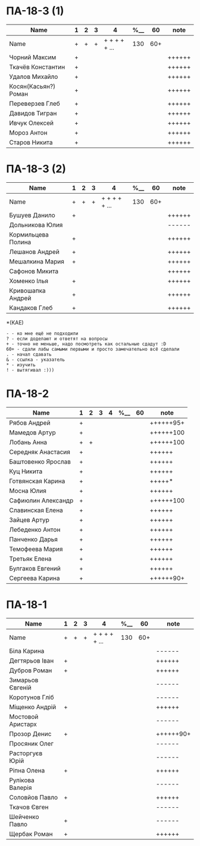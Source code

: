 # ПА-18-3 (1) 
|Name|1|2|3|4|________%__________|60|note|
| --- | --- | --- | --- | --- | --- | --- | --- |
|Name		|+|+|+|+ + + + + ...|		130		|60+||
|Чорний Максим		|+||||				||++++++|
|Ткачёв	Константин	|+||||				||++++++|
|Удалов	Михайло		|+||||				||++++++|
|Косян(Касьян?) Роман 		|+||||				||++++++|
|Переверзев Глеб	|+||||				||++++++|
|Давидов Тигран		|+||||				||++++++|
|Ивчук Олексей		|+||||				||++++++|
|Мороз Антон		|+||||				||++++++|
|Старов Никита		|+||||				||++++++|

# ПА-18-3 (2) 
|Name|1|2|3|4|________%__________|60|note|
| --- | --- | --- | --- | --- | --- | --- | --- |
|Name		|+|+|+|+ + + + + ...|		130		|60+||
|Бушуев Данило			|+||||				||++++++|
|Дольникова Юлия		|||||				||------|
|Кормильцева Полина		|+||||				||++++++|
|Лешанов Андрей			|+||||				||++++++|
|Мешалкина Мария		|+||||				||++++++|
|Сафонов Микита			|||||				||++++++|
|Хоменко Ілья			|+||||				||++++++|
|Кривошапка Андрей		|+||||				||++++++|
|Кандаков Глеб			|+||||				||++++++|

*(KAE)
```
- - ко мне ещё не подходили
? - если доделают и ответят на вопросы 
+ - точно не меньше, надо посмотреть как остальные сдадут :D  
60+ - сдали лабы самыми первыми и просто замечательно всё сделали
. - начал сдавать
& - ссылка - указатель
* - изучить
! - вытягивал :)))

```

# ПА-18-2
|Name|1|2|3|4|________%__________|60|note|
| --- | --- | --- | --- | --- | --- | --- | --- |
|Рябов Андрей			|+||||				||++++++95+|
|Мамедов Артур			|+||||				||++++++100|
|Лобань Анна			|+|+|||				||++++++100|
|Середняк Анастасия		|+||||				||++++++|
|Баштовенко Ярослав		|+||||				||++++++|
|Куц Никита				|+||||				||++++++|
|Готвянская Карина		|+||||				||+++++*|
|Мосна Юлия				|+||||				||++++++|
|Сафиюлин Александр		|+||||				||++++++100|
|Славинская Елена		|+||||				||++++++|
|Зайцев Артур			|+||||				||++++++|
|Лебеденко Антон		|+||||				||++++++|
|Панченко Дарья			|+||||				||++++++|
|Темофеева Мария		|+||||				||++++++|
|Третьяк Елена			|+||||				||++++++|
|Булгаков Евгений		|+||||				||++++++|
|Сергеева Карина		|+||||				||++++++90+|

# ПА-18-1
|Name|1|2|3|4|________%__________|60|note|
| --- | --- | --- | --- | --- | --- | --- | --- |
|Name		|+|+|+|+ + + + + ...|		130		|60+||
|Біла Карина			|||||				||------|
|Дегтярьов Іван			|+||||				||++++++|
|Дубров Роман			|+||||				||++++++|
|Зимарьов Євгеній		|||||				||------|
|Коротунов Гліб			|||||				||------|
|Міщенко Андрій			|+||||				||++++++|
|Мостовой Аристарх		|||||				||------|
|Прозор Денис			|+||||				||++++++90+|
|Просяник Олег			|||||				||------|
|Расторгуєв Юрій		|||||				||------|
|Ріпна Олена			|+||||				||++++++|
|Рулікова Валерія		|||||				||------|
|Соловйов Павло			|+||||				||++++++|
|Ткачов Євген			|||||				||------|
|Шейченко Павло			|+||||				||------|
|Щербак Роман			|+||||				||++++++|






